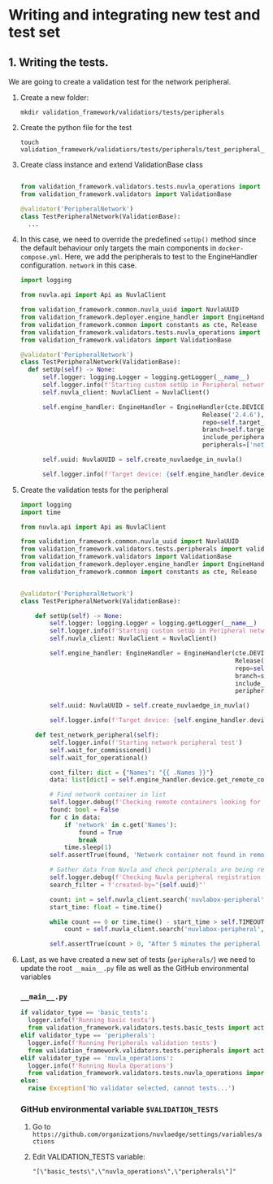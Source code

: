 # Writing and integrating new test and test set

## 1. Writing the tests.
We are going to create a validation test for the network peripheral.

1. Create a new folder:
   ```shell
   mkdir validation_framework/validatiors/tests/peripherals
   ```

2. Create the python file for the test
   ```shell
   touch validation_framework/validatiors/tests/peripherals/test_peripheral_network.py
   ```

3. Create class instance and extend ValidationBase class
   ```python
   
   from validation_framework.validators.tests.nuvla_operations import validator 
   from validation_framework.validators import ValidationBase
   
   @validator('PeripheralNetwork')
   class TestPeripheralNetwork(ValidationBase):
     ...   
   ```
   
4. In this case, we need to override the predefined `setUp()` method since the default behaviour only targets the
main components in `docker-compose.yml`. Here, we add the peripherals to test to the EngineHandler configuration. `network` in this case.
   ```python
   import logging
   
   from nuvla.api import Api as NuvlaClient
   
   from validation_framework.common.nuvla_uuid import NuvlaUUID
   from validation_framework.deployer.engine_handler import EngineHandler
   from validation_framework.common import constants as cte, Release
   from validation_framework.validators.tests.nuvla_operations import validator 
   from validation_framework.validators import ValidationBase
   
   @validator('PeripheralNetwork')
   class TestPeripheralNetwork(ValidationBase):
     def setUp(self) -> None:
         self.logger: logging.Logger = logging.getLogger(__name__)
         self.logger.info(f'Starting custom setUp in Peripheral network tests')
         self.nuvla_client: NuvlaClient = NuvlaClient()
   
         self.engine_handler: EngineHandler = EngineHandler(cte.DEVICE_CONFIG_PATH / self.target_config_file,
                                                     Release('2.4.6'),
                                                     repo=self.target_repository,
                                                     branch=self.target_branch,
                                                     include_peripherals=True,
                                                     peripherals=['network'])
   
         self.uuid: NuvlaUUID = self.create_nuvlaedge_in_nuvla()
   
         self.logger.info(f'Target device: {self.engine_handler.device_config.hostname}')
   ```

5. Create the validation tests for the peripheral

   ```python
   import logging
   import time
   
   from nuvla.api import Api as NuvlaClient
   
   from validation_framework.common.nuvla_uuid import NuvlaUUID
   from validation_framework.validators.tests.peripherals import validator
   from validation_framework.validators import ValidationBase
   from validation_framework.deployer.engine_handler import EngineHandler
   from validation_framework.common import constants as cte, Release
   
   
   @validator('PeripheralNetwork')
   class TestPeripheralNetwork(ValidationBase):
   
       def setUp(self) -> None:
           self.logger: logging.Logger = logging.getLogger(__name__)
           self.logger.info(f'Starting custom setUp in Peripheral network tests')
           self.nuvla_client: NuvlaClient = NuvlaClient()
   
           self.engine_handler: EngineHandler = EngineHandler(cte.DEVICE_CONFIG_PATH / self.target_config_file,
                                                              Release('2.4.6'),
                                                              repo=self.target_repository,
                                                              branch=self.target_branch,
                                                              include_peripherals=True,
                                                              peripherals=['network'])
   
           self.uuid: NuvlaUUID = self.create_nuvlaedge_in_nuvla()
   
           self.logger.info(f'Target device: {self.engine_handler.device_config.hostname}')
   
       def test_network_peripheral(self):
           self.logger.info(f'Starting network peripheral test')
           self.wait_for_commissioned()
           self.wait_for_operational()
   
           cont_filter: dict = {"Names": "{{ .Names }}"}
           data: list[dict] = self.engine_handler.device.get_remote_containers(containers_filter=cont_filter)
   
           # Find network container in list
           self.logger.debug(f'Checking remote containers looking for network')
           found: bool = False
           for c in data:
               if 'network' in c.get('Names'):
                   found = True
                   break
               time.sleep(1)
           self.assertTrue(found, 'Network container not found in remote devices')
   
           # Gather data from Nuvla and check peripherals are being reported
           self.logger.debug(f'Checking Nuvla peripheral registration with a {self.TIMEOUT}s timeout')
           search_filter = f'created-by="{self.uuid}"'
   
           count: int = self.nuvla_client.search('nuvlabox-peripheral', filter=search_filter).data.get('count', 0)
           start_time: float = time.time()
   
           while count == 0 or time.time() - start_time > self.TIMEOUT:
               count = self.nuvla_client.search('nuvlabox-peripheral', filter=search_filter).data.get('count', 0)
   
           self.assertTrue(count > 0, "After 5 minutes the peripheral manager should have found some network device")
   ```

6. Last, as we have created a new set of tests (`peripherals/`) we need to update the root `__main__.py` file as well as
the GitHub environmental variables

   ### `__main__.py`
   ```python
   if validator_type == 'basic_tests':
     logger.info(f'Running basic tests')
     from validation_framework.validators.tests.basic_tests import active_validators, get_validator
   elif validator_type == 'peripherals':
     logger.info(f'Running Peripherals validation tests')
     from validation_framework.validators.tests.peripherals import active_validators, get_validator
   elif validator_type == 'nuvla_operations':
     logger.info(f'Running Nuvla Operations')
     from validation_framework.validators.tests.nuvla_operations import active_validators, get_validator
   else:
     raise Exception('No validator selected, cannot tests...')
   ```
   
   ### GitHub environmental variable `$VALIDATION_TESTS`
   1. Go to `https://github.com/organizations/nuvlaedge/settings/variables/actions`
   2. Edit VALIDATION_TESTS variable:
   
      `"[\"basic_tests\",\"nuvla_operations\",\"peripherals\"]"`
